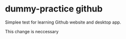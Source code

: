 # dummy-practice github
Simplee test for learning Github website and desktop app.

This change is neccessary